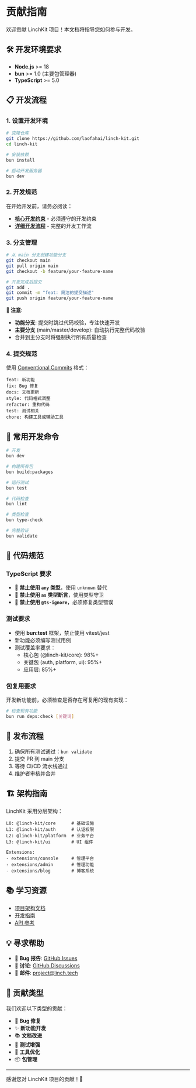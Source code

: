 # 贡献指南

欢迎贡献 LinchKit 项目！本文档将指导您如何参与开发。

## 🛠️ 开发环境要求

- **Node.js** >= 18
- **bun** >= 1.0 (主要包管理器)
- **TypeScript** >= 5.0

## 📋 开发流程

### 1. 设置开发环境

```bash
# 克隆仓库
git clone https://github.com/laofahai/linch-kit.git
cd linch-kit

# 安装依赖
bun install

# 启动开发服务器
bun dev
```

### 2. 开发规范

在开始开发前，请务必阅读：

- **[核心开发约束](./ai-context/00_Getting_Started/03_Essential_Rules.md)** - 必须遵守的开发约束
- **[详细开发流程](./ai-context/02_Guides/01_Development_Workflow.md)** - 完整的开发工作流

### 3. 分支管理

```bash
# 从 main 分支创建功能分支
git checkout main
git pull origin main
git checkout -b feature/your-feature-name

# 开发完成后提交
git add .
git commit -m "feat: 简洁的提交描述"
git push origin feature/your-feature-name
```

**📝 注意**: 
- **功能分支**: 提交时跳过代码校验，专注快速开发
- **主要分支** (main/master/develop): 自动执行完整代码校验
- 合并到主分支时将强制执行所有质量检查

### 4. 提交规范

使用 [Conventional Commits](https://www.conventionalcommits.org/) 格式：

```
feat: 新功能
fix: Bug 修复
docs: 文档更新
style: 代码格式调整
refactor: 重构代码
test: 测试相关
chore: 构建工具或辅助工具
```

## 🔧 常用开发命令

```bash
# 开发
bun dev

# 构建所有包
bun build:packages

# 运行测试
bun test

# 代码检查
bun lint

# 类型检查
bun type-check

# 完整验证
bun validate
```

## 📝 代码规范

### TypeScript 要求

- 🔴 **禁止使用 `any` 类型**，使用 `unknown` 替代
- 🔴 **禁止使用 `as` 类型断言**，使用类型守卫
- 🔴 **禁止使用 `@ts-ignore`**，必须修复类型错误

### 测试要求

- 使用 **bun:test** 框架，禁止使用 vitest/jest
- 新功能必须编写测试用例
- 测试覆盖率要求：
  - 核心包 (@linch-kit/core): 98%+
  - 关键包 (auth, platform, ui): 95%+
  - 应用层: 85%+

### 包复用要求

开发新功能前，必须检查是否存在可复用的现有实现：

```bash
# 检查现有功能
bun run deps:check [关键词]
```

## 🚀 发布流程

1. 确保所有测试通过：`bun validate`
2. 提交 PR 到 main 分支
3. 等待 CI/CD 流水线通过
4. 维护者审核并合并

## 🏗️ 架构指南

LinchKit 采用分层架构：

```
L0: @linch-kit/core      # 基础设施
L1: @linch-kit/auth      # 认证权限
L2: @linch-kit/platform  # 业务平台
L3: @linch-kit/ui        # UI 组件

Extensions:
- extensions/console     # 管理平台
- extensions/admin       # 管理功能
- extensions/blog        # 博客系统
```

## 📚 学习资源

- [项目架构文档](./ai-context/01_Architecture/)
- [开发指南](./ai-context/02_Guides/)
- [API 参考](./ai-context/03_Reference/)

## 💡 寻求帮助

- 🐛 **Bug 报告**: [GitHub Issues](https://github.com/laofahai/linch-kit/issues)
- 💬 **讨论**: [GitHub Discussions](https://github.com/laofahai/linch-kit/discussions)
- 📧 **邮件**: [project@linch.tech](mailto:project@linch.tech)

## 🎯 贡献类型

我们欢迎以下类型的贡献：

- 🐛 **Bug 修复**
- ✨ **新功能开发**
- 📚 **文档改进**
- 🧪 **测试增强**
- 🔧 **工具优化**
- 📦 **包管理**

---

感谢您对 LinchKit 项目的贡献！🙏
